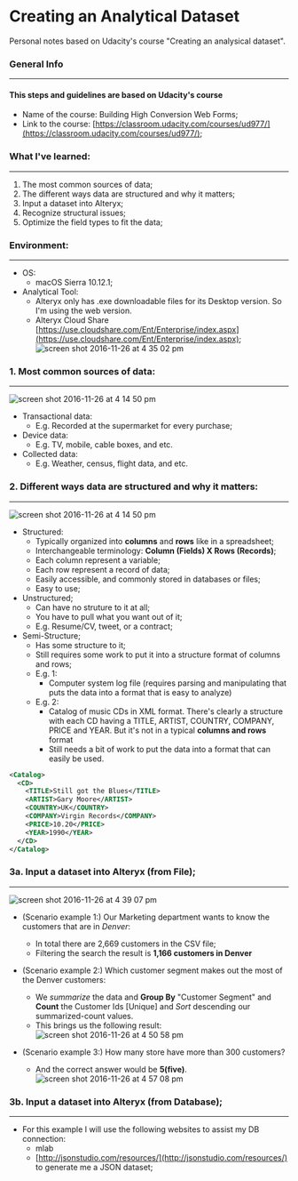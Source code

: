 # Creating an Analytical Dataset
Personal notes based on Udacity's course "Creating an analysical dataset".

### General Info
------
#### This steps and guidelines are based on Udacity's course
- Name of the course: Building High Conversion Web Forms;
- Link to the course: [https://classroom.udacity.com/courses/ud977/](https://classroom.udacity.com/courses/ud977/);

### What I've learned:
------
1. The most common sources of data;
2. The different ways data are structured and why it matters;
3. Input a dataset into Alteryx;
4. Recognize structural issues;
5. Optimize the field types to fit the data;

### Environment:
-------
- OS:
  - macOS Sierra 10.12.1;
- Analytical Tool:
  - Alteryx only has .exe downloadable files for its Desktop version. So I'm using the web version.
  - Alteryx Cloud Share [https://use.cloudshare.com/Ent/Enterprise/index.aspx](https://use.cloudshare.com/Ent/Enterprise/index.aspx);
![screen shot 2016-11-26 at 4 35 02 pm](https://cloud.githubusercontent.com/assets/16644017/20638860/537ff0d6-b3f6-11e6-9c71-c23cf4e1739e.png)

### 1. Most common sources of data:
--------
![screen shot 2016-11-26 at 4 14 50 pm](https://cloud.githubusercontent.com/assets/16644017/20638762/919d57e4-b3f3-11e6-8855-b97d3974908f.png)
- Transactional data:
  - E.g. Recorded at the supermarket for every purchase;
- Device data:
  - E.g. TV, mobile, cable boxes, and etc.
- Collected data:
  - E.g. Weather, census, flight data, and etc.
  
### 2. Different ways data are structured and why it matters:
--------
![screen shot 2016-11-26 at 4 14 50 pm](https://cloud.githubusercontent.com/assets/16644017/20638831/31344578-b3f5-11e6-907c-b76f99b21a0f.png)
- Structured:
  - Typically organized into **columns** and **rows** like in a spreadsheet;
  - Interchangeable terminology: **Column (Fields) X Rows (Records)**;
  - Each column represent a variable;
  - Each row represent a record of data;
  - Easily accessible, and commonly stored in databases or files;
  - Easy to use;
- Unstructured;
  - Can have no struture to it at all;
  - You have to pull what you want out of it;
  - E.g. Resume/CV, tweet, or a contract;
- Semi-Structure;
  - Has some structure to it;
  - Still requires some work to put it into a structure format of columns and rows;
  - E.g. 1: 
    - Computer system log file (requires parsing and manipulating that puts the data into a format that is easy to analyze)
  - E.g. 2: 
    - Catalog of music CDs in XML format. There's clearly a structure with each CD having a TITLE, ARTIST, COUNTRY, COMPANY, PRICE and YEAR. But it's not in a typical **columns and rows** format
    - Still needs a bit of work to put the data into a format that can easily be used.
```xml
<Catalog>
  <CD>
    <TITLE>Still got the Blues</TITLE>
    <ARTIST>Gary Moore</ARTIST>
    <COUNTRY>UK</COUNTRY>
    <COMPANY>Virgin Records</COMPANY>
    <PRICE>10.20</PRICE>
    <YEAR>1990</YEAR>
  </CD>
</Catalog>
```

### 3a. Input a dataset into Alteryx (from File);
--------
![screen shot 2016-11-26 at 4 39 07 pm](https://cloud.githubusercontent.com/assets/16644017/20638878/e28e5e70-b3f6-11e6-8155-ddb4914d0b69.png)
- (Scenario example 1:) Our Marketing department wants to know the customers that are in *Denver*:
  - In total there are 2,669 customers in the CSV file;
  - Filtering the search the result is **1,166 customers in Denver**
  
- (Scenario example 2:) Which customer segment makes out the most of the Denver customers:
  - We *summarize* the data and **Group By** "Customer Segment" and **Count** the Customer Ids [Unique] and *Sort* descending our summarized-count values.
  - This brings us the following result:
![screen shot 2016-11-26 at 4 50 58 pm](https://cloud.githubusercontent.com/assets/16644017/20638915/b632eb28-b3f8-11e6-8bd2-b65e3d0218fc.png)

- (Scenario example 3:) How many store have more than 300 customers?
  - And the correct answer would be **5(five)**.
![screen shot 2016-11-26 at 4 57 08 pm](https://cloud.githubusercontent.com/assets/16644017/20638956/81ba7b9e-b3f9-11e6-8548-51f647758d2c.png)

### 3b. Input a dataset into Alteryx (from Database);
--------
- For this example I will use the following websites to assist my DB connection:
  - mlab
  - [http://jsonstudio.com/resources/](http://jsonstudio.com/resources/) to generate me a JSON dataset;
  
  

